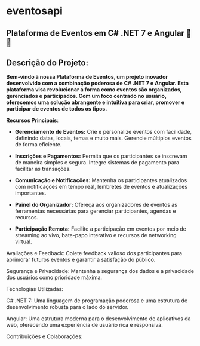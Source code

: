 # eventosapi

## Plataforma de Eventos em C# .NET 7 e Angular 🚀:smile:

## Descrição do Projeto:

**Bem-vindo à nossa Plataforma de Eventos, um projeto inovador desenvolvido com a combinação poderosa de C# .NET 7 e Angular. Esta plataforma visa revolucionar a forma como eventos são organizados, gerenciados e participados. Com um foco centrado no usuário, oferecemos uma solução abrangente e intuitiva para criar, promover e participar de eventos de todos os tipos.**

**Recursos Principais**:

- **Gerenciamento de Eventos:** Crie e personalize eventos com facilidade, definindo datas, locais, temas e muito mais. Gerencie múltiplos eventos de forma eficiente.

- **Inscrições e Pagamentos:** Permita que os participantes se inscrevam de maneira simples e segura. Integre sistemas de pagamento para facilitar as transações.

- **Comunicação e Notificações:** Mantenha os participantes atualizados com notificações em tempo real, lembretes de eventos e atualizações importantes.

- **Painel do Organizador:** Ofereça aos organizadores de eventos as ferramentas necessárias para gerenciar participantes, agendas e recursos.

- **Participação Remota:** Facilite a participação em eventos por meio de streaming ao vivo, bate-papo interativo e recursos de networking virtual.

Avaliações e Feedback: Colete feedback valioso dos participantes para aprimorar futuros eventos e garantir a satisfação do público.

Segurança e Privacidade: Mantenha a segurança dos dados e a privacidade dos usuários como prioridade máxima.

Tecnologias Utilizadas:

C# .NET 7: Uma linguagem de programação poderosa e uma estrutura de desenvolvimento robusta para o lado do servidor.

Angular: Uma estrutura moderna para o desenvolvimento de aplicativos da web, oferecendo uma experiência de usuário rica e responsiva.

Contribuições e Colaborações:
